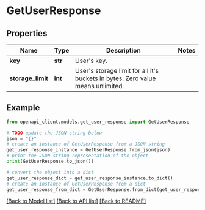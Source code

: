 # GetUserResponse


## Properties

Name | Type | Description | Notes
------------ | ------------- | ------------- | -------------
**key** | **str** | User&#39;s key. | 
**storage_limit** | **int** | User&#39;s storage limit for all it&#39;s buckets in bytes. Zero value means unlimited. | 

## Example

```python
from openapi_client.models.get_user_response import GetUserResponse

# TODO update the JSON string below
json = "{}"
# create an instance of GetUserResponse from a JSON string
get_user_response_instance = GetUserResponse.from_json(json)
# print the JSON string representation of the object
print(GetUserResponse.to_json())

# convert the object into a dict
get_user_response_dict = get_user_response_instance.to_dict()
# create an instance of GetUserResponse from a dict
get_user_response_from_dict = GetUserResponse.from_dict(get_user_response_dict)
```
[[Back to Model list]](../README.md#documentation-for-models) [[Back to API list]](../README.md#documentation-for-api-endpoints) [[Back to README]](../README.md)


